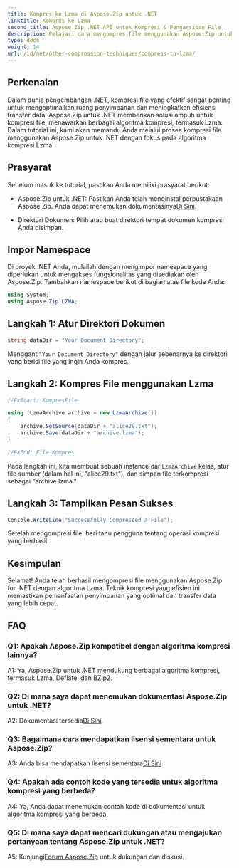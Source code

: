 ```yaml
---
title: Kompres ke Lzma di Aspose.Zip untuk .NET
linktitle: Kompres ke Lzma
second_title: Aspose.Zip .NET API untuk Kompresi & Pengarsipan File
description: Pelajari cara mengompres file menggunakan Aspose.Zip untuk .NET dengan algoritma Lzma yang canggih. Optimalkan penyimpanan dan tingkatkan efisiensi transfer data dengan mudah.
type: docs
weight: 14
url: /id/net/other-compression-techniques/compress-to-lzma/
---
```

## Perkenalan

Dalam dunia pengembangan .NET, kompresi file yang efektif sangat penting untuk mengoptimalkan ruang penyimpanan dan meningkatkan efisiensi transfer data. Aspose.Zip untuk .NET memberikan solusi ampuh untuk kompresi file, menawarkan berbagai algoritma kompresi, termasuk Lzma. Dalam tutorial ini, kami akan memandu Anda melalui proses kompresi file menggunakan Aspose.Zip untuk .NET dengan fokus pada algoritma kompresi Lzma.

## Prasyarat

Sebelum masuk ke tutorial, pastikan Anda memiliki prasyarat berikut:

-  Aspose.Zip untuk .NET: Pastikan Anda telah menginstal perpustakaan Aspose.Zip. Anda dapat menemukan dokumentasinya[Di Sini](https://reference.aspose.com/zip/net/).

- Direktori Dokumen: Pilih atau buat direktori tempat dokumen kompresi Anda disimpan.

## Impor Namespace

Di proyek .NET Anda, mulailah dengan mengimpor namespace yang diperlukan untuk mengakses fungsionalitas yang disediakan oleh Aspose.Zip. Tambahkan namespace berikut di bagian atas file kode Anda:

```csharp
using System;
using Aspose.Zip.LZMA;
```

## Langkah 1: Atur Direktori Dokumen

```csharp
string dataDir = "Your Document Directory";
```

 Mengganti`"Your Document Directory"` dengan jalur sebenarnya ke direktori yang berisi file yang ingin Anda kompres.

## Langkah 2: Kompres File menggunakan Lzma

```csharp
//ExStart: KompresFile

using (LzmaArchive archive = new LzmaArchive())
{
    archive.SetSource(dataDir + "alice29.txt");
    archive.Save(dataDir + "archive.lzma");
}

//ExEnd: File Kompres
```

 Pada langkah ini, kita membuat sebuah instance dari`LzmaArchive` kelas, atur file sumber (dalam hal ini, "alice29.txt"), dan simpan file terkompresi sebagai "archive.lzma."

## Langkah 3: Tampilkan Pesan Sukses

```csharp
Console.WriteLine("Successfully Compressed a File");
```

Setelah mengompresi file, beri tahu pengguna tentang operasi kompresi yang berhasil.

## Kesimpulan

Selamat! Anda telah berhasil mengompresi file menggunakan Aspose.Zip for .NET dengan algoritma Lzma. Teknik kompresi yang efisien ini memastikan pemanfaatan penyimpanan yang optimal dan transfer data yang lebih cepat.

## FAQ

### Q1: Apakah Aspose.Zip kompatibel dengan algoritma kompresi lainnya?

A1: Ya, Aspose.Zip untuk .NET mendukung berbagai algoritma kompresi, termasuk Lzma, Deflate, dan BZip2.

### Q2: Di mana saya dapat menemukan dokumentasi Aspose.Zip untuk .NET?

 A2: Dokumentasi tersedia[Di Sini](https://reference.aspose.com/zip/net/).

### Q3: Bagaimana cara mendapatkan lisensi sementara untuk Aspose.Zip?

 A3: Anda bisa mendapatkan lisensi sementara[Di Sini](https://purchase.aspose.com/temporary-license/).

### Q4: Apakah ada contoh kode yang tersedia untuk algoritma kompresi yang berbeda?

A4: Ya, Anda dapat menemukan contoh kode di dokumentasi untuk algoritma kompresi yang berbeda.

### Q5: Di mana saya dapat mencari dukungan atau mengajukan pertanyaan tentang Aspose.Zip untuk .NET?

 A5: Kunjungi[Forum Aspose.Zip](https://forum.aspose.com/c/zip/37) untuk dukungan dan diskusi.